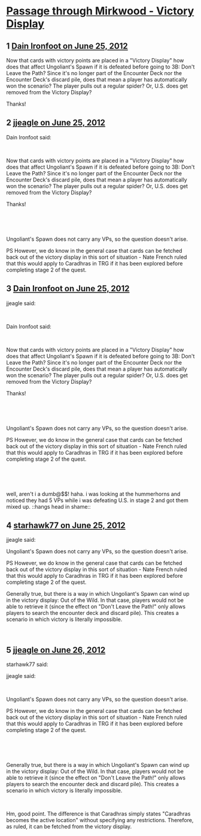 # [Passage through Mirkwood - Victory Display](https://community.fantasyflightgames.com/topic/66540-passage-through-mirkwood-victory-display/)

## 1 [Dain Ironfoot on June 25, 2012](https://community.fantasyflightgames.com/topic/66540-passage-through-mirkwood-victory-display/?do=findComment&comment=649437)

Now that cards with victory points are placed in a "Victory Display" how does that affect Ungoliant's Spawn if it is defeated before going to 3B: Don't Leave the Path? Since it's no longer part of the Encounter Deck nor the Encounter Deck's discard pile, does that mean a player has automatically won the scenario? The player pulls out a regular spider? Or, U.S. does get removed from the Victory Display?

Thanks!

## 2 [jjeagle on June 25, 2012](https://community.fantasyflightgames.com/topic/66540-passage-through-mirkwood-victory-display/?do=findComment&comment=649441)

Dain Ironfoot said:

 

Now that cards with victory points are placed in a "Victory Display" how does that affect Ungoliant's Spawn if it is defeated before going to 3B: Don't Leave the Path? Since it's no longer part of the Encounter Deck nor the Encounter Deck's discard pile, does that mean a player has automatically won the scenario? The player pulls out a regular spider? Or, U.S. does get removed from the Victory Display?

Thanks!

 

 

Ungoliant's Spawn does not carry any VPs, so the question doesn't arise.

PS However, we do know in the general case that cards can be fetched back out of the victory display in this sort of situation - Nate French ruled that this would apply to Caradhras in TRG if it has been explored before completing stage 2 of the quest.

## 3 [Dain Ironfoot on June 25, 2012](https://community.fantasyflightgames.com/topic/66540-passage-through-mirkwood-victory-display/?do=findComment&comment=649448)

jjeagle said:

 

Dain Ironfoot said:

 

Now that cards with victory points are placed in a "Victory Display" how does that affect Ungoliant's Spawn if it is defeated before going to 3B: Don't Leave the Path? Since it's no longer part of the Encounter Deck nor the Encounter Deck's discard pile, does that mean a player has automatically won the scenario? The player pulls out a regular spider? Or, U.S. does get removed from the Victory Display?

Thanks!

 

 

Ungoliant's Spawn does not carry any VPs, so the question doesn't arise.

PS However, we do know in the general case that cards can be fetched back out of the victory display in this sort of situation - Nate French ruled that this would apply to Caradhras in TRG if it has been explored before completing stage 2 of the quest.

 

 

well, aren't i a dumb@$$! haha. i was looking at the hummerhorns and noticed they had 5 VPs while i was defeating U.S. in stage 2 and got them mixed up. ::hangs head in shame::

## 4 [starhawk77 on June 25, 2012](https://community.fantasyflightgames.com/topic/66540-passage-through-mirkwood-victory-display/?do=findComment&comment=649535)

jjeagle said:

Ungoliant's Spawn does not carry any VPs, so the question doesn't arise.

PS However, we do know in the general case that cards can be fetched back out of the victory display in this sort of situation - Nate French ruled that this would apply to Caradhras in TRG if it has been explored before completing stage 2 of the quest.



Generally true, but there is a way in which Ungoliant's Spawn can wind up in the victory display: Out of the Wild. In that case, players would not be able to retrieve it (since the effect on "Don't Leave the Path!" only allows players to search the encounter deck and discard pile). This creates a scenario in which victory is literally impossible. 

 

## 5 [jjeagle on June 26, 2012](https://community.fantasyflightgames.com/topic/66540-passage-through-mirkwood-victory-display/?do=findComment&comment=649724)

starhawk77 said:

jjeagle said:

 

Ungoliant's Spawn does not carry any VPs, so the question doesn't arise.

PS However, we do know in the general case that cards can be fetched back out of the victory display in this sort of situation - Nate French ruled that this would apply to Caradhras in TRG if it has been explored before completing stage 2 of the quest.

 

 

Generally true, but there is a way in which Ungoliant's Spawn can wind up in the victory display: Out of the Wild. In that case, players would not be able to retrieve it (since the effect on "Don't Leave the Path!" only allows players to search the encounter deck and discard pile). This creates a scenario in which victory is literally impossible. 

 



Hm, good point. The difference is that Caradhras simply states "Caradhras becomes the active location" without specifying any restrictions. Therefore, as ruled, it can be fetched from the victory display.

